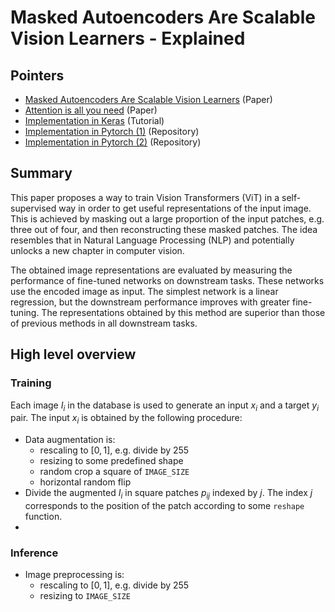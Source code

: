 
# Masked Autoencoders Are Scalable Vision Learners - Explained

## Pointers

- [Masked Autoencoders Are Scalable Vision Learners](https://arxiv.org/abs/2111.06377) (Paper)
- [Attention is all you need](https://arxiv.org/pdf/1706.03762.pdf) (Paper)
- [Implementation in Keras](https://keras.io/examples/vision/masked_image_modeling/) (Tutorial)
- [Implementation in Pytorch (1)](https://github.com/FlyEgle/MAE-pytorch) (Repository)
- [Implementation in Pytorch (2)](https://github.com/pengzhiliang/MAE-pytorch) (Repository)


## Summary
This paper proposes a way to train Vision Transformers (ViT) in a self-supervised way in order to get useful representations of the input image. This is achieved by masking out a large proportion of the input patches, e.g. three out of four, and then reconstructing these masked patches. The idea resembles that in Natural Language Processing (NLP) and potentially unlocks a new chapter in computer vision. 

The obtained image representations are evaluated by measuring the performance of fine-tuned networks on downstream tasks. These networks use the encoded image as input. The simplest network is a linear regression, but the downstream performance improves with greater fine-tuning. The representations obtained by this method are superior than those of previous methods in all downstream tasks.

## High level overview

### Training

Each image $I_i$ in the database is used to generate an input $x_i$ and a target $y_i$ pair. The input $x_i$ is obtained by the following procedure:
- Data augmentation is:
    - rescaling to $[0,1]$, e.g. divide by $255$
    - resizing to some predefined shape
    - random crop a square of `IMAGE_SIZE` 
    - horizontal random flip
- Divide the augmented $I_i$ in square patches $p_{ij}$ indexed by $j$. The index $j$ corresponds to the position of the patch according to some `reshape` function.
- 


### Inference
- Image preprocessing is:
    - rescaling to $[0,1]$, e.g. divide by $255$
    - resizing to `IMAGE_SIZE` 








